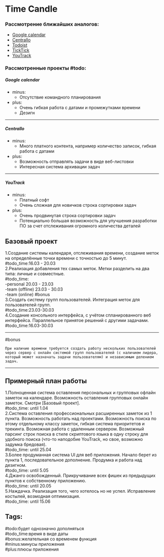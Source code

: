 # Time Candle
### Рассмотрение ближайших аналогов:
* [Google calendar](https://calendar.google.com/calendar/r)
* [Centrallo](https://centrallo.com/)
* [Todoist](https://ru.todoist.com/)
* [TickTick](https://ticktick.com/)
* [YouTrack](https://www.jetbrains.com/youtrack/)
### Рассмотренные проекты \#todo:
##### Google calendar
* minus:
  * Отсутствие командного планирования
* plus:
  * Очень гибкая работа с датами и промежутками времени
  * Дезигн
- - - -
##### Centrallo
* minus:
  * Много платного контента, например количество записок, гибкая работа с датами
* plus:
  * Возможность отправлять задачи в виде веб-листовки
  * Интересная система архивации задач
- - - -
##### YouTrack
* minus:
  * Платный софт
  * Очень сложная для новичков строка сортировки задач
* plus:
  * Очень продвинутая строка сортировки задач
  * Потенциально большая возможность для улучшения разработки ПО за счет отслеживания огромного количества деталей

## Базовый проект
1.Создание системы календаря, отслеживания времени, создание меток на определённые точки времени с точностью до 5 минут.  
\#todo_time:16.03 - 20.03  
2.Реализация добавления тех самых меток. Метки разделить на два типа: личные и совместные.  
\#todo_time:  
-personal 20.03 - 23.03  
-team (offline) 23.03 - 30.03  
-team (online) #bonus  
3.Создать систему групп пользователей. Интеграция меток для пользователей групп.  
\#todo_time:23.03-30.03  
4.Создание консольного интерфейса, с учётом спланированного веб интерфейса. Параллельное принятое решений с другими задачами.  
\#todo_time:16.03-30.03  
- - - -
\#bonus  
```
При наличие времени требуется создать работу нескольких пользователей через сервер с онлайн системой групп пользователей (с наличием лидера, который может назначать задачи пользователям) и независимым делением задач.
```
- - - -
## Примерный план работы
1.Полноценная система оставления персональных и групповых офлайн заметок на календаре. Возможность оставления групповых онлайн заметок. Смотри [Базовый проект].  
\#todo_time: until 1.04  
2.Система оставления профессиональных расширенных заметок из 1 пункта. Возможность работать над проектами. Возможность поиска по этому отдельному классу заметок, гибкая система приоритетов и трекинга. Возможная работа с удаленным сервером. Возможный парсинг строк поиска в стиле скриптового языка в одну строку для удобного поиска (что-то наподобие YouTrack, но свое, возможно задумка бредовая).  
\#todo_time: until 25.04  
3.Более продуманная система UI для веб приложения. Начало берет из пункта 1, последовательное дополнение. Продумка и работа над дезигном.  
\#todo_time: until 5.05  
4.Джанго освобожденный. Прикручивание всех фишек из предыдущих пунктов к собственному приложению.  
\#todo_time: until 20.05  
5.Наждачка. Реализация того, чего хотелось но не успел. Исправление костылей, возмодная оптимизация.  
\#todo_time: until 15.06  

## Tags:
\#todo:будет однозначно дополняться  
\#todo_time:время в виде даты  
\#bonus:желательная со временем функция  
\#minus:минусы приложения  
\#plus:плюсы приложения  
